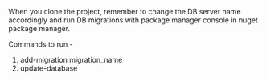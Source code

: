 When you clone the project, remember to change the DB server name accordingly and run DB migrations with package manager console in nuget package manager.

Commands to run -
1. add-migration migration_name
2. update-database
